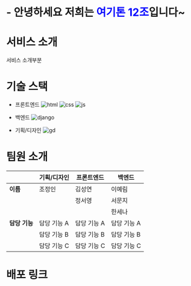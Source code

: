 # - 안녕하세요 저희는 <span style="color: blue;">여기톤 12조</span>입니다~


# 서비스 소개

서비스 소개부분

# 기술 스택
- 프론트엔드
![html](https://img.shields.io/badge/HTML-239120?style=for-the-badge&logo=html5&logoColor=white)
![css](https://img.shields.io/badge/CSS-239120?&style=for-the-badge&logo=css3&logoColor=white)
![js](https://img.shields.io/badge/JavaScript-F7DF1E?style=for-the-badge&logo=JavaScript&logoColor=white)

- 백엔드
![django](https://img.shields.io/badge/Django-092E20?style=for-the-badge&logo=django&logoColor=white)

- 기획/디자인
![gd](https://img.shields.io/badge/Figma-F24E1E?style=for-the-badge&logo=figma&logoColor=white)


# 팀원 소개

|            | 기획/디자인 | 프론트엔드 | 백엔드 |
|------------|-------------|-------------|--------|
| **이름**   | 조정인      | 김성연      | 이예림 |
|            |             | 정서영      | 서문지 |
|            |             |             | 한세나 |
| **담당 기능** | 담당 기능 A | 담당 기능 A | 담당 기능 A |
|            | 담당 기능 B | 담당 기능 B | 담당 기능 B |
|            | 담당 기능 C | 담당 기능 C | 담당 기능 C |

# 배포 링크
